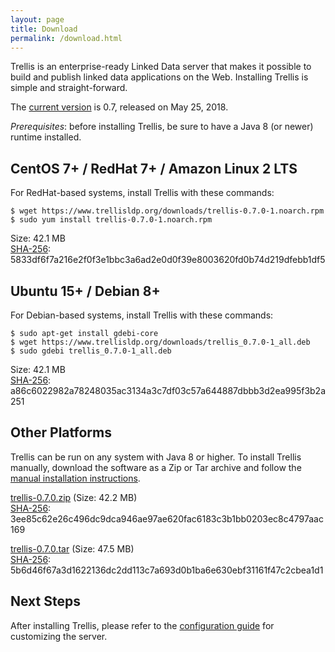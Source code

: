 ```yaml
---
layout: page
title: Download
permalink: /download.html
---
```


Trellis is an enterprise-ready Linked Data server that makes it possible to build and publish linked data applications on the Web.
Installing Trellis is simple and straight-forward.

The [current version](https://github.com/trellis-ldp/trellis/releases/latest) is 0.7, released on May 25, 2018.

_Prerequisites_: before installing Trellis, be sure to have a Java 8 (or newer) runtime installed.

## CentOS 7+ / RedHat 7+ / Amazon Linux 2 LTS

For RedHat-based systems, install Trellis with these commands:

    $ wget https://www.trellisldp.org/downloads/trellis-0.7.0-1.noarch.rpm
    $ sudo yum install trellis-0.7.0-1.noarch.rpm

Size: 42.1 MB  
[SHA-256](https://www.trellisldp.org/downloads/trellis-0.7.0-1.noarch.rpm.sha256): 5833df6f7a216e2f0f3e1bbc3a6ad2e0d0f39e8003620fd0b74d219dfebb1df5

## Ubuntu 15+ / Debian 8+

For Debian-based systems, install Trellis with these commands:

    $ sudo apt-get install gdebi-core
    $ wget https://www.trellisldp.org/downloads/trellis_0.7.0-1_all.deb
    $ sudo gdebi trellis_0.7.0-1_all.deb

Size: 42.1 MB  
[SHA-256](https://www.trellisldp.org/downloads/trellis_0.7.0-1_all.deb.sha256): a86c6022982a78248035ac3134a3c7df03c57a644887dbbb3d2ea995f3b2a251

## Other Platforms

Trellis can be run on any system with Java 8 or higher. To install Trellis
manually, download the software as a Zip or Tar archive and follow the
[manual installation instructions](https://github.com/trellis-ldp/trellis/wiki/Manual-Installation).

[trellis-0.7.0.zip](https://www.trellisldp.org/downloads/trellis-0.7.0.zip)
(Size: 42.2 MB)  
[SHA-256](https://www.trellisldp.org/downloads/trellis-0.7.0.zip.sha256): 3ee85c62e26c496dc9dca946ae97ae620fac6183c3b1bb0203ec8c4797aac169

[trellis-0.7.0.tar](https://www.trellisldp.org/downloads/trellis-0.7.0.tar)
(Size: 47.5 MB)  
[SHA-256](https://www.trellisldp.org/downloads/trellis-0.7.0.tar.sha256): 5b6d46f67a3d1622136dc2dd113c7a693d0b1ba6e630ebf31161f47c2cbea1d1

## Next Steps

After installing Trellis, please refer to the [configuration guide](https://github.com/trellis-ldp/trellis/wiki/Configuration-Guide)
for customizing the server.

